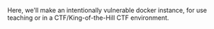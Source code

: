 Here, we'll make an intentionally vulnerable docker instance, for use teaching or in a CTF/King-of-the-Hill CTF environment.

